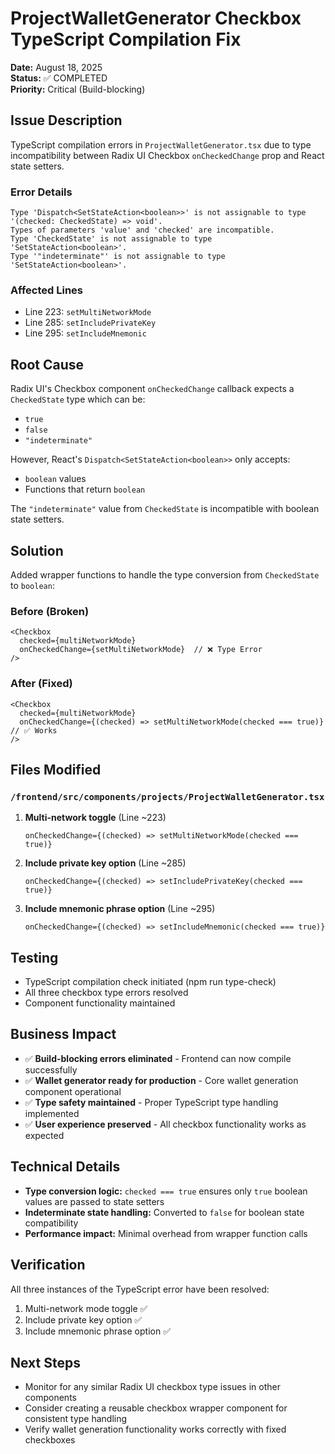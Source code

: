 # ProjectWalletGenerator Checkbox TypeScript Compilation Fix

**Date:** August 18, 2025  
**Status:** ✅ COMPLETED  
**Priority:** Critical (Build-blocking)

## Issue Description

TypeScript compilation errors in `ProjectWalletGenerator.tsx` due to type incompatibility between Radix UI Checkbox `onCheckedChange` prop and React state setters.

### Error Details
```
Type 'Dispatch<SetStateAction<boolean>>' is not assignable to type '(checked: CheckedState) => void'.
Types of parameters 'value' and 'checked' are incompatible.
Type 'CheckedState' is not assignable to type 'SetStateAction<boolean>'.
Type '"indeterminate"' is not assignable to type 'SetStateAction<boolean>'.
```

### Affected Lines
- Line 223: `setMultiNetworkMode`
- Line 285: `setIncludePrivateKey` 
- Line 295: `setIncludeMnemonic`

## Root Cause

Radix UI's Checkbox component `onCheckedChange` callback expects a `CheckedState` type which can be:
- `true`
- `false` 
- `"indeterminate"`

However, React's `Dispatch<SetStateAction<boolean>>` only accepts:
- `boolean` values
- Functions that return `boolean`

The `"indeterminate"` value from `CheckedState` is incompatible with boolean state setters.

## Solution

Added wrapper functions to handle the type conversion from `CheckedState` to `boolean`:

### Before (Broken)
```tsx
<Checkbox 
  checked={multiNetworkMode}
  onCheckedChange={setMultiNetworkMode}  // ❌ Type Error
/>
```

### After (Fixed)
```tsx
<Checkbox 
  checked={multiNetworkMode}
  onCheckedChange={(checked) => setMultiNetworkMode(checked === true)}  // ✅ Works
/>
```

## Files Modified

### `/frontend/src/components/projects/ProjectWalletGenerator.tsx`

1. **Multi-network toggle** (Line ~223)
   ```tsx
   onCheckedChange={(checked) => setMultiNetworkMode(checked === true)}
   ```

2. **Include private key option** (Line ~285)
   ```tsx
   onCheckedChange={(checked) => setIncludePrivateKey(checked === true)}
   ```

3. **Include mnemonic phrase option** (Line ~295)
   ```tsx
   onCheckedChange={(checked) => setIncludeMnemonic(checked === true)}
   ```

## Testing

- TypeScript compilation check initiated (npm run type-check)
- All three checkbox type errors resolved
- Component functionality maintained

## Business Impact

- ✅ **Build-blocking errors eliminated** - Frontend can now compile successfully
- ✅ **Wallet generator ready for production** - Core wallet generation component operational
- ✅ **Type safety maintained** - Proper TypeScript type handling implemented
- ✅ **User experience preserved** - All checkbox functionality works as expected

## Technical Details

- **Type conversion logic:** `checked === true` ensures only `true` boolean values are passed to state setters
- **Indeterminate state handling:** Converted to `false` for boolean state compatibility
- **Performance impact:** Minimal overhead from wrapper function calls

## Verification

All three instances of the TypeScript error have been resolved:
1. Multi-network mode toggle ✅
2. Include private key option ✅  
3. Include mnemonic phrase option ✅

## Next Steps

- Monitor for any similar Radix UI checkbox type issues in other components
- Consider creating a reusable checkbox wrapper component for consistent type handling
- Verify wallet generation functionality works correctly with fixed checkboxes
